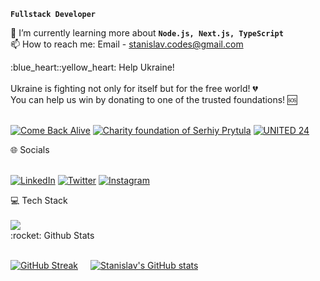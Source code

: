 **`Fullstack Developer`**

🌱 I’m currently learning more about **`Node.js, Next.js, TypeScript`**<br>
📫 How to reach me: Email - stanislav.codes@gmail.com

<summary>:blue_heart::yellow_heart: Help Ukraine!</summary>
<br/>
Ukraine is fighting not only for itself but for the free world! 💔<br/>
You can help us win by donating to one of the trusted foundations! 🆘<br/>
<br/>

[![Come Back Alive](https://custom-icon-badges.demolab.com/badge/Come%20Back%20Alive-Donate-success.svg?logo=heart&logoColor=white)](https://www.comebackalive.in.ua/donate)
[![Charity foundation of Serhiy Prytula](https://custom-icon-badges.demolab.com/badge/Charity%20foundation%20of%20Serhiy%20Prytula-Donate-success.svg?logo=heart&logoColor=white)](https://prytulafoundation.org/en/home/support_page)
[![UNITED 24](https://custom-icon-badges.demolab.com/badge/UNITED%2024-Donate-success.svg?logo=heart&logoColor=white)](https://u24.gov.ua/)

<summary>🌐 Socials</summary>
<br/>

[![LinkedIn](https://img.shields.io/badge/LinkedIn-%230077B5.svg?logo=linkedin&logoColor=white)](https://linkedin.com/in/stanislavcodes)
[![Twitter](https://img.shields.io/badge/Twitter-%231DA1F2.svg?logo=Twitter&logoColor=white)](https://twitter.com/stanislavcodes) 
[![Instagram](https://img.shields.io/badge/Instagram-%23E4405F.svg?logo=Instagram&logoColor=white)](https://www.instagram.com/stanislav.codes/)
  
<summary>💻 Tech Stack</summary>
<br/>

<img src="https://skillicons.dev/icons?i=ts,js,react,nextjs,nodejs,git,tailwind,github,figma,cs" />
<!--prisma,redux,supabase,mongodb,express-->

<summary>:rocket: Github Stats</summary>
<br/>
<!-- <a href="https://stats.hyochan.dev"><img src="https://stats.hyochan.dev/api/github-stats-advanced?login=stanislavcodes" width="540" /></a> -->

[![GitHub Streak](https://streak-stats.demolab.com?user=stanislavcodes&&border_radius=6&mode=weekly)](https://git.io/streak-stats)<img width=20/>[![Stanislav's GitHub stats](https://github-readme-stats.vercel.app/api?username=stanislavcodes)](https://github.com/anuraghazra/github-readme-stats)

